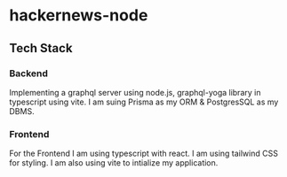 # hackernews-node
## Tech Stack
### Backend 
Implementing a graphql server using node.js, graphql-yoga library in typescript using vite. I am suing Prisma as my ORM & PostgresSQL as my DBMS.
### Frontend
For the Frontend I am using typescript with react. I am using tailwind CSS for styling. I am also using vite to intialize my application.
